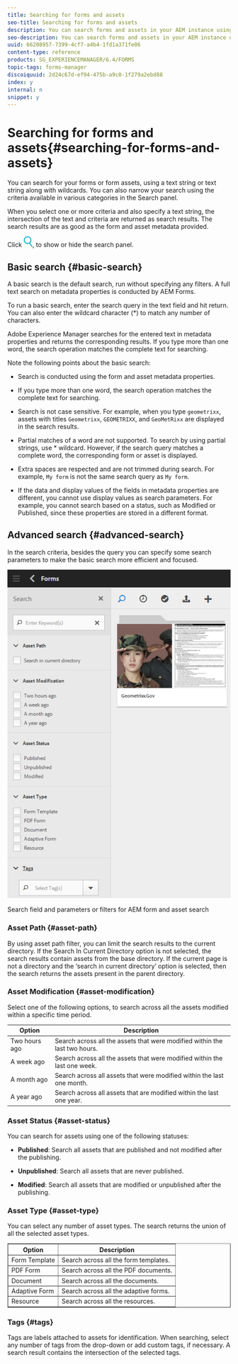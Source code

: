 ```yaml
---
title: Searching for forms and assets
seo-title: Searching for forms and assets
description: You can search forms and assets in your AEM instance using AEM search. Basic and advanced search allows you to quickly locate your assets.
seo-description: You can search forms and assets in your AEM instance using AEM search. Basic and advanced search allows you to quickly locate your assets.
uuid: 66208957-7399-4cf7-a4b4-1fd1a371fe06
content-type: reference
products: SG_EXPERIENCEMANAGER/6.4/FORMS
topic-tags: forms-manager
discoiquuid: 2d24c67d-ef94-475b-a9c0-1f279a2ebd88
index: y
internal: n
snippet: y
---
```


# Searching for forms and assets{#searching-for-forms-and-assets}

You can search for your forms or form assets, using a text string or text string along with wildcards. You can also narrow your search using the criteria available in various categories in the Search panel.

When you select one or more criteria and also specify a text string, the intersection of the text and criteria are returned as search results. The search results are as good as the form and asset metadata provided.

Click ![](assets/aem6forms_search.png), to show or hide the search panel.

## Basic search {#basic-search}

A basic search is the default search, run without specifying any filters. A full text search on metadata properties is conducted by AEM Forms.

To run a basic search, enter the search query in the text field and hit return. You can also enter the wildcard character (&#42;) to match any number of characters.

Adobe Experience Manager searches for the entered text in metadata properties and returns the corresponding results. If you type more than one word, the search operation matches the complete text for searching.

Note the following points about the basic search:

* Search is conducted using the form and asset metadata properties.
* If you type more than one word, the search operation matches the complete text for searching.
* Search is not case sensitive. For example, when you type `geometrixx`, assets with titles `Geometrixx`, `GEOMETRIXX`, and `GeoMetRixx` are displayed in the search results.

* Partial matches of a word are not supported. To search by using partial strings, use &#42; wildcard. However, if the search query matches a complete word, the corresponding form or asset is displayed.
* Extra spaces are respected and are not trimmed during search. For example, `My form` is not the same search query as `My form`.

* If the data and display values of the fields in metadata properties are different, you cannot use display values as search parameters. For example, you cannot search based on a status, such as Modified or Published, since these properties are stored in a different format.

## Advanced search {#advanced-search}

In the search criteria, besides the query you can specify some search parameters to make the basic search more efficient and focused.

![Search field and parameters or filters for AEM form and asset search](assets/search_forms_assets.png)

Search field and parameters or filters for AEM form and asset search

### Asset Path {#asset-path}

By using asset path filter, you can limit the search results to the current directory. If the Search In Current Directory option is not selected, the search results contain assets from the base directory. If the current page is not a directory and the ‘search in current directory’ option is selected, then the search returns the assets present in the parent directory.

### Asset Modification {#asset-modification}

Select one of the following options, to search across all the assets modified within a specific time period.

| **Option** |**Description** |
|---|---|
| Two hours ago |Search across all the assets that were modified within the last two hours. |
| A week ago |Search across all the assets that were modified within the last one week. |
| A month ago |Search across all assets that were modified within the last one month. |
| A year ago |Search across all assets that are modified within the last one year. |

### Asset Status {#asset-status}

You can search for assets using one of the following statuses:

* **Published**: Search all assets that are published and not modified after the publishing.  

* **Unpublished**: Search all assets that are never published.  

* **Modified**: Search all assets that are modified or unpublished after the publishing.

### Asset Type {#asset-type}

You can select any number of asset types. The search returns the union of all the selected asset types.

<table border="1" cellpadding="1" cellspacing="0" width="100%"> 
 <tbody>
  <tr>
   <th>Option</th> 
   <th>Description</th> 
  </tr>
  <tr>
   <td>Form Template<br /> </td> 
   <td>Search across all the form templates.<br /> </td> 
  </tr>
  <tr>
   <td>PDF Form</td> 
   <td>Search across all the PDF documents.</td> 
  </tr>
  <tr>
   <td>Document</td> 
   <td>Search across all the documents.</td> 
  </tr>
  <tr>
   <td>Adaptive Form<br /> </td> 
   <td>Search across all the adaptive forms.</td> 
  </tr>
  <tr>
   <td>Resource</td> 
   <td>Search across all the resources.<br /> </td> 
  </tr>
 </tbody>
</table>

### Tags {#tags}

Tags are labels attached to assets for identification. When searching, select any number of tags from the drop-down or add custom tags, if necessary. A search result contains the intersection of the selected tags.

<!--
<related-links>
<a href="../../forms/using/introduction-forms-authoring.md" target="_blank">Introduction to adaptive forms authoring</a>
<a href="../../forms/using/manage-form-metadata.md" target="_blank">Managing form metadata</a>
<a href="../../forms/using/introduction-managing-forms.md" target="_blank">Introduction to managing forms</a>
<a href="../../forms/using/publishing-unpublishing-forms.md" target="_blank">Publishing and unpublishing forms</a>
</related-links>
-->

